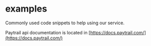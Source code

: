 # examples
Commonly used code snippets to help using our service.

Paytrail api documentation is located in [https://docs.paytrail.com/](https://docs.paytrail.com/)